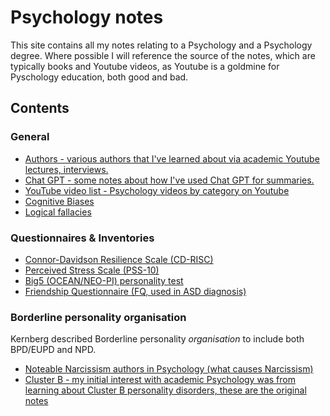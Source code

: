 # Psychology notes

This site contains all my notes relating to a Psychology and a Psychology degree. Where possible I will reference the source of the notes, 
which are typically books and Youtube videos, as Youtube is a goldmine for Pyschology education, both good and bad.

## Contents

### General
- [Authors - various authors that I've learned about via academic Youtube lectures, interviews.](authors.md)
- [Chat GPT - some notes about how I've used Chat GPT for summaries.](chatgpt-notes.md)
- [YouTube video list - Psychology videos by category on Youtube](youtube-videos.md)
- [Cognitive Biases](cognitive-biases.md)
- [Logical fallacies](logical-fallacies.md)

### Questionnaires & Inventories
- [Connor-Davidson Resilience Scale (CD-RISC)](questionnaires/cd-risc/index.html)
- [Perceived Stress Scale (PSS-10)](questionnaires/pss-10/index.html)
- [Big5 (OCEAN/NEO-PI) personality test](questionnaires/big5/index.html)
- [Friendship Questionnaire (FQ, used in ASD diagnosis)](questionnaires/friendship-questionnaire/index.html)

### Borderline personality organisation
Kernberg described Borderline personality *organisation* to include both BPD/EUPD and NPD.

- [Noteable Narcissism authors in Psychology (what causes Narcissism)](narcissism-authors.md)
- [Cluster B - my initial interest with academic Psychology was from learning about Cluster B personality disorders, these are the original notes](Cluster-B/)
